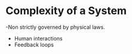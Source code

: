# Complexity of a System

-Non strictly governed by physical laws.
- Human interactions
- Feedback loops

